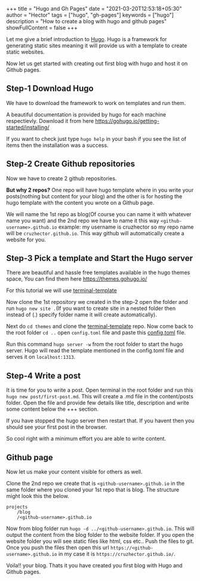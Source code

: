 +++
title = "Hugo and Gh Pages"
date = "2021-03-20T12:53:18+05:30"
author = "Hector"
tags = ["hugo", "gh-pages"]
keywords = ["hugo"]
description = "How to create a blog with hugo and github pages"
showFullContent = false
+++

Let me give a brief introduction to [Hugo](https://gohugo.io/). Hugo is a framework for generating static sites meaning it will provide us with a template to create static websites.

Now let us get started with creating out first blog with hugo and host it on Github pages.

## Step-1 Download Hugo

We have to download the framework to work on templates and run them.

A beautiful documentation is provided by hugo for each machine respectievly. Download it from here https://gohugo.io/getting-started/installing/

If you want to check just type ```hugo help``` in your bash if you see the list of items then the installation was a success.

## Step-2 Create Github repositories

Now we have to create 2 github repositories.

**But why 2 repos?** One repo will have hugo template where in you write your posts(nothing but content for your blog) and the other is for hosting the hugo template with the content you wrote on a Github page.

We will name the 1st repo as blog(Of course you can name it with whatever name you want) and the 2nd repo we have to name it this way `<github-username>.github.io` example: my username is cruzhector so my repo name will be `cruzhector.github.io`. This way github will automatically create a website for you.

## Step-3 Pick a template and Start the Hugo server

There are beautiful and hassle free templates available in the hugo themes space, You can find them here https://themes.gohugo.io/

For this tutorial we will use [terminal-template](https://github.com/panr/hugo-theme-terminal)

Now clone the 1st repository we created in the step-2 open the folder and run `hugo new site .`(If you want to create site in a nested folder then instead of (.) specify folder name it will create automatically).

Next do `cd themes` and clone the [terminal-template](https://github.com/panr/hugo-theme-terminal) repo. Now come back to the root folder `cd ..` open `config.toml` file and paste this [config.toml](https://github.com/panr/hugo-theme-terminal#how-to-configure) file.

Run this command `hugo server -w` from the root folder to start the hugo server. Hugo will read the template mentioned in the config.toml file and serves it on `localhost:1313`.

## Step-4 Write a post

It is time for you to write a post. Open terminal in the root folder and run this `hugo new post/first-post.md`. This will create a .md file in the content/posts folder. Open the file and provide few details like title, description and write some content below the +++ section.

If you have stopped the hugo server then restart that. If you havent then you should see your first post in the browser.

So cool right with a minimum effort you are able to write content.

## Github page

Now let us make your content visible for others as well.

Clone the 2nd repo we create that is `<github-username>.github.io` in the same folder where you cloned your 1st repo that is blog. The structure might look this the below.

```
projects
    /blog
    /<github-username>.github.io
```

Now from blog folder run `hugo -d ../<github-username>.github.io`. This will output the content from the blog folder to the website folder. If you open the website folder you will see static files like html, css etc.. Push the files to git. Once you push the files then open this url `https://<github-username>.github.io` in my case it is `https://cruzhector.github.io/`.

Voila!! your blog. Thats it you have created you first blog with Hugo and Github pages.